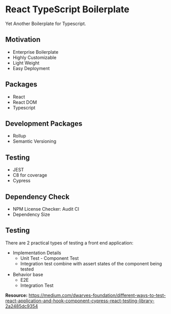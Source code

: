 # React TypeScript Boilerplate

Yet Another Boilerplate for Typescript.

## Motivation

+ Enterprise Boilerplate
+ Highly Customizable
+ Light Weight
+ Easy Deployment

## Packages

+ React
+ React DOM
+ Typescript

## Development Packages

+ Rollup
+ Semantic Versioning

## Testing

+ JEST
+ C8 for coverage
+ Cypress

## Dependency Check

+ NPM License Checker: Audit CI
+ Dependency Size

## Testing

There are 2 practical types of testing a front end application:

+ Implementation Details
  + Unit Test - Component Test
  + Integration test combine with assert states of the component being tested
+ Behavior base
  + E2E
  + Integration Test

**Resource:** https://medium.com/dwarves-foundation/different-ways-to-test-react-application-and-hook-component-cypress-react-testing-library-2a2485dc9354
